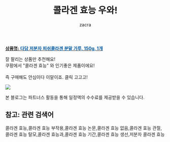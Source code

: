 ﻿---
layout: post
title:  "콜라겐 효능 우와!"
author: zacra
categories: [ 아이템 ]
tags: [콜라겐 효능,콜라겐 효능 부작용,콜라겐 효능 논문,콜라겐 효능 없음,콜라겐 효능 관절,콜라겐 효능 탈모,콜라겐 효능과,콜라겐 효능 기간,콜라겐 효능 생선,저분자 콜라겐 효능]
image: https://static.coupangcdn.com/image/retail/images/78348328234961-75104b6a-680e-4cfc-b88b-b8166337ae6e.jpg 
description: "쿠팡에서 콜라겐 효능 관련 상품으로 가장 잘팔리는 제품 중 하나라는 사실!!."
rating: 4.5
---

<a href="https://link.coupang.com/re/AFFSDP?lptag=AF8407795&pageKey=1232762360&itemId=2226596583&vendorItemId=70224240798&traceid=V0-153-7ee2a57d090c51e0"><b>상품명: <font color='#01579B'>다담 저분자 피쉬콜라겐 분말 가루, 150g, 1개</font></b></a>

잘 팔리는 상품만 추천해요!<br/>
쿠팡에서 "콜라겐 효능" 와 인기좋은 제품이에요!<br/><br/>
즉 구매해도 안심이다 이말이죠. 클릭 고고고! <br/>



<a href="https://link.coupang.com/re/AFFSDP?lptag=AF8407795&pageKey=1232762360&itemId=2226596583&vendorItemId=70224240798&traceid=V0-153-7ee2a57d090c51e0"><img src="https://thumbnail8.coupangcdn.com/thumbnails/remote/q89/image/retail/images/1210283129261982-79a396b2-6fe1-4065-8373-255025ef1123.jpg"></a> 

본 블로그는 파트너스 활동을 통해 일정액의 수수료를 제공받을 수 있습니다.

## 참고: 관련 검색어    
콜라겐 효능,콜라겐 효능 부작용,콜라겐 효능 논문,콜라겐 효능 없음,콜라겐 효능 관절,콜라겐 효능 탈모,콜라겐 효능과,콜라겐 효능 기간,콜라겐 효능 생선,저분자 콜라겐 효능